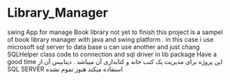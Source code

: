 # Library_Manager 
swing App for manage Book  library
not yet to finish
this project is a sampel of book library manager with java and swing platform .
in this case i use microsoft sql server to data base u can use another and just chang SQLHelper class code to connection and sql driver in lib package
Have a good time
این پروژه برای مدیریت یک کتب خانه و کتابداری آن میباشد .
دیتابیس آن از SQL SERVER استفاده میکند 
هنوز تموم نشده
